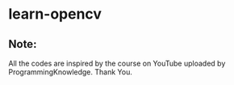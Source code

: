 # learn-opencv

## Note:
All the codes are inspired by the course on YouTube uploaded by ProgrammingKnowledge.
Thank You.
